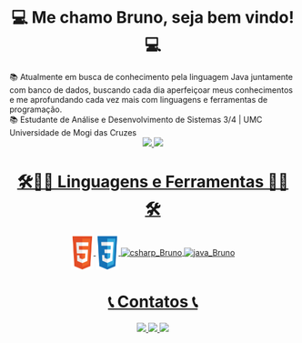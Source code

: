 <div align=center><h1>
 💻 Me chamo Bruno, seja bem vindo! 💻
 </h1>
 </div>
 📚 Atualmente em busca de conhecimento pela linguagem Java juntamente com banco de dados, buscando cada dia aperfeiçoar meus conhecimentos e me aprofundando cada vez mais com linguagens e ferramentas de programação. <br>
 📚 Estudante de Análise e Desenvolvimento de Sistemas 3/4 | UMC Universidade de Mogi das Cruzes <br>
 
 <div align=center>
  <a href="https://github.com/brunoaxlrose/brunoaxlrose ">
  <img height="170em" src="https://github-readme-stats.vercel.app/api?username=brunoaxlrose&show_icons=true&theme=dark&include_all_commits=true&count_private=true"/>
  <img height="170em" src="https://github-readme-stats.vercel.app/api/top-langs/?username=brunoaxlrose&layout=compact&langs_count=7&theme=dark"/>
</div>


<div align=center>
 <h1>
  🛠️👨‍💻 Linguagens e Ferramentas 👨‍💻🛠️ <br/>
 </h1>
 <img align= "center"  alt="html_Bruno" height="60" width="40" src="https://raw.githubusercontent.com/devicons/devicon/master/icons/html5/html5-original.svg">
 <img align= "center"  alt="css_Bruno" height="60" width="40" src="https://raw.githubusercontent.com/devicons/devicon/master/icons/css3/css3-original.svg">
 <img align= "center"  alt="csharp_Bruno" height="60" width="40"  src="https://cdn.jsdelivr.net/gh/devicons/devicon/icons/csharp/csharp-original.svg" />
 <img align= "center"  alt="java_Bruno" height="60" width="40"  src="https://img.shields.io/badge/java-%23ED8B00.svg?style=for-the-badge&logo=java&logoColor=white"/>
 
 </div>
 
<div align="center">
 <h1>
📞 Contatos 📞 
 </h1>
 
<a href="https://www.linkedin.com/in/bruno-oliveira-91165122b/" alt="Linkedin" target="_blank">
  	<img src="https://img.shields.io/badge/LinkedIn-0077B5?style=for-the-badge&logo=linkedin&logoColor=white" target="_blank">
</a>
  <a href="https://wa.me/+5511915643421" alt="WhatsApp" target="_blank">
  	<img src="https://img.shields.io/badge/WhatsApp-25D366?style=for-the-badge&logo=whatsapp&logoColor=white" target="_blank">
</a>
  <a href="mailto:brunoaxlrose8@gmail.com" alt="Gmail" target="_blank">
  	<img src="https://img.shields.io/badge/Gmail-D14836?style=for-the-badge&logo=gmail&logoColor=white" target="_blank">
</a>
  
 
 
 
 
 
